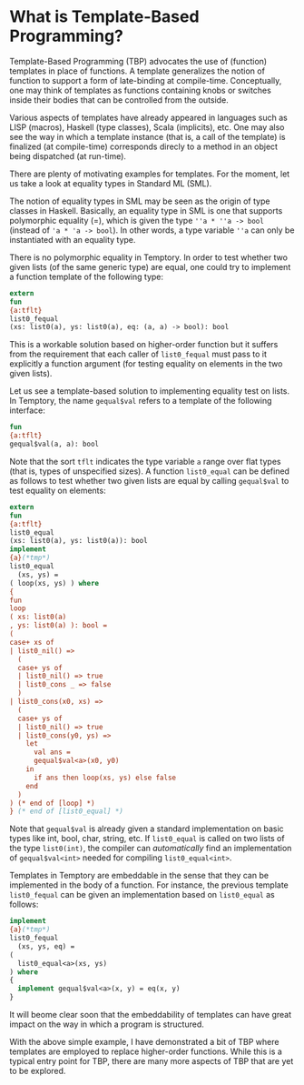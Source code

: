 # What is Template-Based Programming?

Template-Based Programming (TBP) advocates the use of (function)
templates in place of functions. A template generalizes the notion of
function to support a form of late-binding at compile-time.
Conceptually, one may think of templates as functions containing knobs
or switches inside their bodies that can be controlled from the
outside.

Various aspects of templates have already appeared in languages such
as LISP (macros), Haskell (type classes), Scala (implicits), etc. One
may also see the way in which a template instance (that is, a call of
the template) is finalized (at compile-time) corresponds direcly to a
method in an object being dispatched (at run-time).

There are plenty of motivating examples for templates. For the moment,
let us take a look at equality types in Standard ML (SML).

The notion of equality types in SML may be seen as the origin of type
classes in Haskell. Basically, an equality type in SML is one that
supports polymorphic equality (=), which is given the type `''a * ''a
-> bool` (instead of `'a * 'a -> bool`). In other words, a type variable
`''a` can only be instantiated with an equality type.
  
There is no polymorphic equality in Temptory. In order to test whether
two given lists (of the same generic type) are equal, one could try to
implement a function template of the following type:

```ats
extern
fun
{a:tflt}
list0_fequal
(xs: list0(a), ys: list0(a), eq: (a, a) -> bool): bool
```

This is a workable solution based on higher-order function
but it suffers from the requirement that each caller of `list0_fequal`
must pass to it explicitly a function argument (for testing equality
on elements in the two given lists).

Let us see a template-based solution to implementing equality test on
lists. In Temptory, the name `gequal$val` refers to a template of the
following interface:

```ats
fun
{a:tflt}
gequal$val(a, a): bool
```

Note that the sort `tflt` indicates the type variable
`a` range over flat types (that is, types of unspecified sizes).
A function `list0_equal` can be defined as follows to test whether two
given lists are equal by calling `gequal$val` to test equality on elements:

```ats
extern
fun
{a:tflt}
list0_equal
(xs: list0(a), ys: list0(a)): bool
implement
{a}(*tmp*)
list0_equal
  (xs, ys) =
( loop(xs, ys) ) where
{
fun
loop
( xs: list0(a)
, ys: list0(a) ): bool =
(
case+ xs of
| list0_nil() =>
  (
  case+ ys of
  | list0_nil() => true
  | list0_cons _ => false
  )
| list0_cons(x0, xs) =>
  (
  case+ ys of
  | list0_nil() => true
  | list0_cons(y0, ys) =>
    let
      val ans =
      gequal$val<a>(x0, y0)
    in
      if ans then loop(xs, ys) else false
    end
  )
) (* end of [loop] *)
} (* end of [list0_equal] *)
```

Note that `gequal$val` is already given a standard implementation on
basic types like int, bool, char, string, etc. If `list0_equal` is
called on two lists of the type `list0(int)`, the compiler can
*automatically* find an implementation of `gequal$val<int>` needed for
compiling `list0_equal<int>`.

Templates in Temptory are embeddable in the sense that they can be
implemented in the body of a function. For instance, the previous template
`list0_fequal` can be given an implementation based on `list0_equal`
as follows:


```ats
implement
{a}(*tmp*)
list0_fequal
  (xs, ys, eq) =
(
  list0_equal<a>(xs, ys)
) where
{
  implement gequal$val<a>(x, y) = eq(x, y)
}
```

It will beome clear soon that the embeddability of templates can have
great impact on the way in which a program is structured.

With the above simple example, I have demonstrated a bit of TBP where
templates are employed to replace higher-order functions.  While this
is a typical entry point for TBP, there are many more aspects of TBP
that are yet to be explored.
